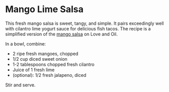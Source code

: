 Mango Lime Salsa
======================

This fresh mango salsa is sweet, tangy, and simple. It pairs exceedingly well with cilantro lime yogurt sauce for delicious fish tacos. The recipe is a simplified version of the [mango salsa](http://www.loveandoliveoil.com/2008/04/fish-tacos-with-mango-salsa.html) on Love and Oil.

In a bowl, combine:
* 2 ripe fresh mangoes, chopped 
* 1/2 cup diced sweet onion
* 1-2 tablespoons chopped fresh cilantro
* Juice of 1 fresh lime
* (optional): 1/2 fresh jalapeno, diced

Stir and serve.
